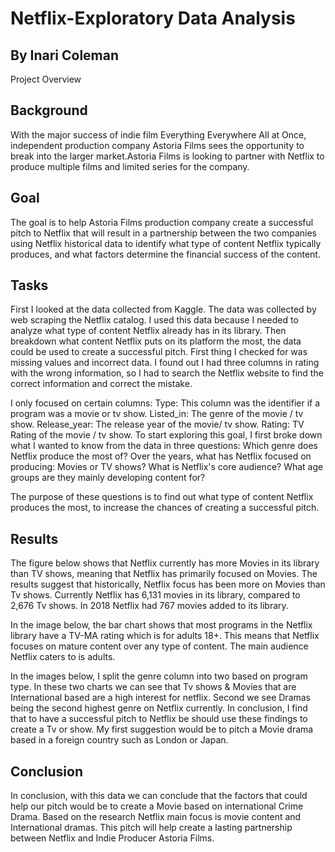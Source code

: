 # Netflix-Exploratory Data Analysis
## By Inari Coleman

Project Overview

## Background

With the major success of indie film Everything Everywhere All at Once, independent production company Astoria Films sees the opportunity to break into the larger market.Astoria Films is looking to partner with Netflix to produce multiple films and limited series for the company. 

## Goal

The goal is to help Astoria Films production company create a successful pitch to Netflix that will result in a partnership between the two companies using Netflix historical data to identify what type of content Netflix typically produces, and what factors determine the financial success of the content.

## Tasks
First I looked at the data collected from Kaggle. The data was collected by web scraping the Netflix catalog. I used this data because I needed to analyze what type of content Netflix already has in its library. Then breakdown what content Netflix puts on its platform the most, the data could be used to create a successful pitch. First thing I checked for was missing values and incorrect data. I found out I had three columns in rating with the wrong information, so I had to search the Netflix website to find the correct information and correct the mistake. 

I only focused on certain columns:
Type: This column was the identifier if a program was a movie or tv show.
Listed_in: The genre of  the movie / tv show.
Release_year: The release year of the movie/ tv show. 
Rating: TV Rating of the movie / tv show.
To start exploring this goal, I first broke down what I wanted to know from the data in three questions: 
Which genre does Netflix produce the most of?
Over the years, what has Netflix focused on  producing: Movies or TV shows?
What is Netflix's core audience? What age groups are they mainly developing content for? 

The purpose of these questions is to find out what type of content Netflix produces the most, to increase the chances of creating a successful pitch. 

## Results 

The figure below  shows that Netflix currently has more Movies in its library than TV shows, meaning that Netflix has primarily focused on Movies. The results suggest that historically, Netflix focus has been more on Movies than Tv shows. Currently Netflix has 6,131 movies in its library, compared to 2,676 Tv shows. In 2018 Netflix had 767 movies added to its library. 













In the image below, the bar chart shows that most programs in the Netflix library have a TV-MA rating which is for adults 18+. This means that Netflix focuses on mature content over any type of content. The main audience Netflix caters to is adults. 









 






In the images below, I split the genre column into two based on program type. In these two charts we can see that Tv shows & Movies that are International based are a high interest for netflix. Second we see Dramas being the second highest genre on Netflix currently. In conclusion, I find that to have a successful pitch to Netflix be should use these findings to create a Tv or show. My first suggestion would be to pitch a Movie drama based in a foreign country such as London or Japan. 


## Conclusion
 
In conclusion, with this data we can conclude that the factors that could help our pitch would be to create a Movie based on international Crime Drama. Based on the research Netflix main focus is movie content and International dramas. This pitch will help create a lasting partnership between Netflix and Indie Producer Astoria Films.  
